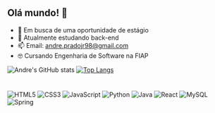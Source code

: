 ## Olá mundo! 👋

- 🔭 Em busca de uma oportunidade de estágio 
- 🌱 Atualmente estudando back-end
- 📫 Email: andre.pradojr98@gmail.com
- 🤓 Cursando Engenharia de Software na FIAP


![Andre's GitHub stats](https://github-readme-stats.vercel.app/api?username=Andrepjr&theme=default&show_icons=true)
[![Top Langs](https://github-readme-stats.vercel.app/api/top-langs/?username=Andrepjr&layout=donut-vertical)](https://github.com/Andrepjr/github-readme-stats)




# 

![HTML5](https://img.shields.io/badge/html5-%23E34F26.svg?style=for-the-badge&logo=html5&logoColor=white)
![CSS3](https://img.shields.io/badge/css3-%231572B6.svg?style=for-the-badge&logo=css3&logoColor=white)
![JavaScript](https://img.shields.io/badge/javascript-%23323330.svg?style=for-the-badge&logo=javascript&logoColor=%23F7DF1E)
![Python](https://img.shields.io/badge/python-3670A0?style=for-the-badge&logo=python&logoColor=ffdd54)
![Java](https://img.shields.io/badge/java-%23ED8B00.svg?style=for-the-badge&logo=openjdk&logoColor=white)
![React](https://img.shields.io/badge/react-%2320232a.svg?style=for-the-badge&logo=react&logoColor=%2361DAFB)
![MySQL](https://img.shields.io/badge/mysql-4479A1.svg?style=for-the-badge&logo=mysql&logoColor=white)
![Spring](https://img.shields.io/badge/spring-%236DB33F.svg?style=for-the-badge&logo=spring&logoColor=white)






